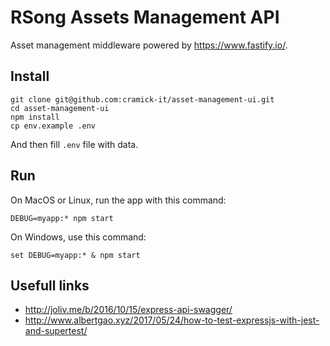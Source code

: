 # RSong Assets Management API
Asset management middleware powered by https://www.fastify.io/.  

## Install

```
git clone git@github.com:cramick-it/asset-management-ui.git
cd asset-management-ui
npm install
cp env.example .env
```

And then fill `.env` file with data.

## Run

On MacOS or Linux, run the app with this command:
```
DEBUG=myapp:* npm start
```

On Windows, use this command:
```
set DEBUG=myapp:* & npm start
```


## Usefull links
- http://joliv.me/b/2016/10/15/express-api-swagger/
- http://www.albertgao.xyz/2017/05/24/how-to-test-expressjs-with-jest-and-supertest/


